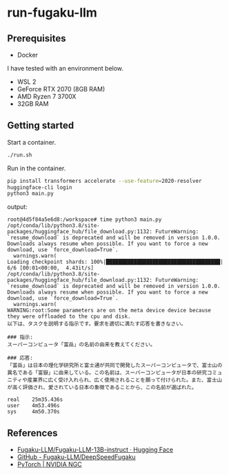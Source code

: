 # run-fugaku-llm

## Prerequisites

* Docker

I have tested with an environment below.

* WSL 2
* GeForce RTX 2070 (8GB RAM)
* AMD Ryzen 7 3700X
* 32GB RAM

## Getting started

Start a container.

```sh
./run.sh
```

Run in the container.

```sh
pip install transformers accelerate --use-feature=2020-resolver
huggingface-cli login
python3 main.py
```

output:

```
root@4d5f84a5e6d8:/workspace# time python3 main.py
/opt/conda/lib/python3.8/site-packages/huggingface_hub/file_download.py:1132: FutureWarning: `resume_download` is deprecated and will be removed in version 1.0.0. Downloads always resume when possible. If you want to force a new download, use `force_download=True`.
  warnings.warn(
Loading checkpoint shards: 100%|█████████████████████████████████████| 6/6 [00:01<00:00,  4.43it/s]
/opt/conda/lib/python3.8/site-packages/huggingface_hub/file_download.py:1132: FutureWarning: `resume_download` is deprecated and will be removed in version 1.0.0. Downloads always resume when possible. If you want to force a new download, use `force_download=True`.
  warnings.warn(
WARNING:root:Some parameters are on the meta device device because they were offloaded to the cpu and disk.
以下は、タスクを説明する指示です。要求を適切に満たす応答を書きなさい。

### 指示:
スーパーコンピュータ「富岳」の名前の由来を教えてください。

### 応答:
「富岳」は日本の理化学研究所と富士通が共同で開発したスーパーコンピュータで、富士山の異名である「富嶽」に由来している。この名前は、スーパーコンピュータが日本の研究コミュニティや産業界に広く受け入れられ、広く使用されることを願って付けられた。また、富士山が高く評価され、愛されている日本の象徴であることから、この名前が選ばれた。

real    25m35.436s
user    4m53.496s
sys     4m50.370s
```

## References

* [Fugaku-LLM/Fugaku-LLM-13B-instruct · Hugging Face](https://huggingface.co/Fugaku-LLM/Fugaku-LLM-13B-instruct)
* [GitHub - Fugaku-LLM/DeepSpeedFugaku](https://github.com/Fugaku-LLM/DeepSpeedFugaku)
* [PyTorch | NVIDIA NGC](https://catalog.ngc.nvidia.com/orgs/nvidia/containers/pytorch)
